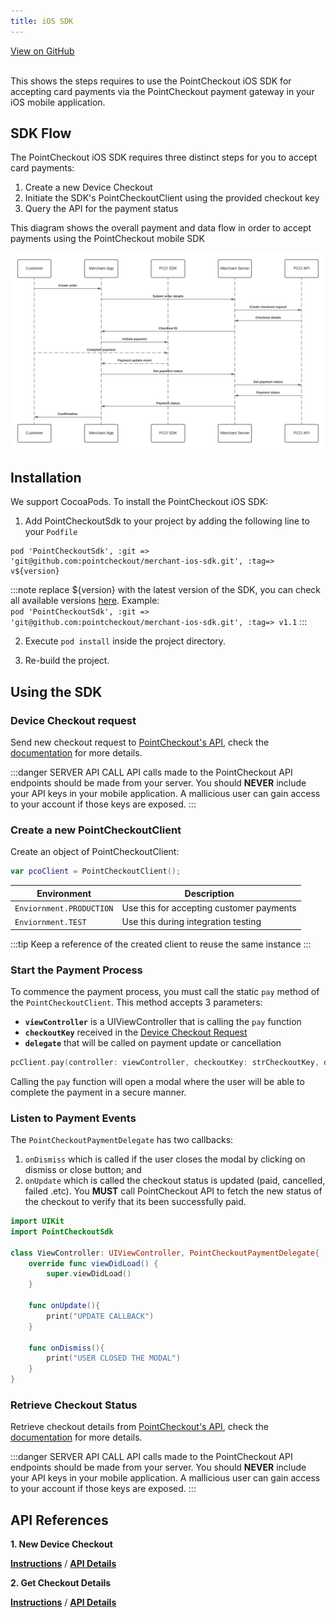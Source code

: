 ```yaml
---
title: iOS SDK
---
```


<a className="button button--primary button--large" href="http://www.github.com/pointcheckout/ios-sdk">
  View on GitHub
</a>

<br />
<br />

This shows the steps requires to use the PointCheckout iOS SDK for accepting card payments via the PointCheckout payment gateway in your iOS mobile application.

## SDK Flow
The PointCheckout iOS SDK requires three distinct steps for you to accept card payments:
1. Create a new Device Checkout
2. Initiate the SDK's PointCheckoutClient using the provided checkout key
3. Query the API for the payment status

This diagram shows the overall payment and data flow in order to accept payments using the PointCheckout
mobile SDK

![Sequence Diagram](/img/docs/integrate/sdks/sdk-flow.png)

## Installation
We support CocoaPods. To install the PointCheckout iOS SDK:
1. Add PointCheckoutSdk to your project by adding the following line to your `Podfile`
```
pod 'PointCheckoutSdk', :git => 'git@github.com:pointcheckout/merchant-ios-sdk.git', :tag=> v${version}
```

:::note
replace ${version} with the latest version of the SDK, you can check all available versions [here](https://github.com/pointcheckout/merchant-ios-sdk/releases). Example: <br />
`pod 'PointCheckoutSdk', :git => 'git@github.com:pointcheckout/merchant-ios-sdk.git', :tag=> v1.1`
:::

2. Execute `pod install` inside the project directory.

3. Re-build the project.

## Using the SDK

### Device Checkout request
Send new checkout request to [PointCheckout's API](/api/#operation/create-web-checkout), check the [documentation](/docs/integrate/merchant-api/mobile-payment) for more details.

:::danger SERVER API CALL
API calls made to the PointCheckout API endpoints should be made from your server. You should **NEVER** include your API keys in your mobile application. A mallicious user can gain access to your account if those keys are exposed.
:::

### Create a new PointCheckoutClient
Create an object of PointCheckoutClient:

```swift
var pcoClient = PointCheckoutClient();
```
|Environment|Description|
|-|-|
|`Enviornment.PRODUCTION`|Use this for accepting customer payments|
|`Enviornment.TEST`|Use this during integration testing|
:::tip
Keep a reference of the created client to reuse the same instance
:::

### Start the Payment Process

To commence the payment process, you must call the static `pay` method of the `PointCheckoutClient`. This method accepts 3 parameters:
- **`viewController`** is a UIViewController that is calling the `pay` function
- **`checkoutKey`** received in the [Device Checkout Request](#device-checkout-request)
- **`delegate`** that will be called on payment update or cancellation

```swift
pcClient.pay(controller: viewController, checkoutKey: strCheckoutKey, delegate: callback)
```
Calling the `pay` function will open a modal where the user will be able to complete the payment in a secure manner.

### Listen to Payment Events

The `PointCheckoutPaymentDelegate` has two callbacks:
1. `onDismiss` which is called if the user closes the modal by clicking on dismiss or close button; and
2. `onUpdate` which is called the checkout status is updated (paid, cancelled, failed .etc). You **MUST** call PointCheckout API to fetch the new status of the checkout to verify that its been successfully paid.

```swift
import UIKit
import PointCheckoutSdk

class ViewController: UIViewController, PointCheckoutPaymentDelegate{
    override func viewDidLoad() {
        super.viewDidLoad()
    }

    func onUpdate(){
        print("UPDATE CALLBACK")
    }

    func onDismiss(){
        print("USER CLOSED THE MODAL")
    }
}
```

### Retrieve Checkout Status
Retrieve checkout details from [PointCheckout's API](/api/#operation/get-checkout), check the [documentation](/docs/integrate/merchant-api/mobile-payment) for more details.

:::danger SERVER API CALL
API calls made to the PointCheckout API endpoints should be made from your server. You should **NEVER** include your API keys in your mobile application. A mallicious user can gain access to your account if those keys are exposed.
:::

## API References
**1. New Device Checkout**

[**Instructions**](/api/#operation/get-checkout) / [**API Details**](/api/#operation/get-checkout)

**2. Get Checkout Details**

[**Instructions**](/api/#operation/get-checkout) / [**API Details**](/api/#operation/get-checkout)
